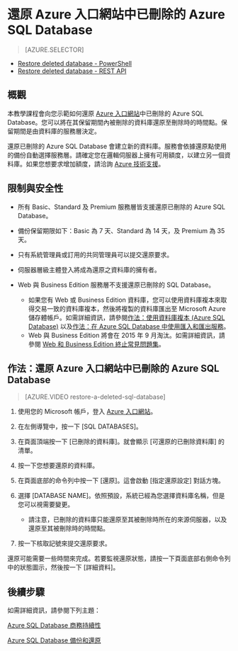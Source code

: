 <properties 
   pageTitle="還原 Azure 入口網站中已刪除的 Azure SQL Database" 
   description="Microsoft Azure SQL Database, restore deleted database, recover deleted database, Azure Management Portal, Azure portal, 還原資料庫, 還原已刪除的資料庫, Azure 管理入口網站, Azure 入口網站," 
   services="sql-database" 
   documentationCenter="" 
   authors="elfisher" 
   manager="jeffreyg" 
   editor="v-romcal"/>

<tags
   ms.service="sql-database"
   ms.devlang="NA"
   ms.topic="article"
   ms.tgt_pltfrm="NA"
   ms.workload="storage-backup-recovery" 
   ms.date="03/18/2015"
   ms.author="elfish; v-romcal"/>

# 還原 Azure 入口網站中已刪除的 Azure SQL Database

> [AZURE.SELECTOR]
- [Restore deleted database - PowerShell](sql-database-restore-deleted-database-tutorial-powershell.md)
- [Restore deleted database - REST API](sql-database-restore-deleted-database-tutorial-rest.md)

## 概觀

本教學課程會向您示範如何還原 [Azure 入口網站](http://manage.windowsazure.com)中已刪除的 Azure SQL Database。您可以將在其保留期間內被刪除的資料庫還原至刪除時的時間點。保留期間是由資料庫的服務層決定。

還原已刪除的 Azure SQL Database 會建立新的資料庫。服務會依據還原點使用的備份自動選擇服務層。請確定您在邏輯伺服器上擁有可用額度，以建立另一個資料庫。如果您想要求增加額度，請洽詢 [Azure 技術支援](http://azure.microsoft.com/support/options/)。

## 限制與安全性

* 所有 Basic、Standard 及 Premium 服務層皆支援還原已刪除的 Azure SQL Database。 

* 備份保留期限如下：Basic 為 7 天、Standard 為 14 天，及 Premium 為 35 天。

* 只有系統管理員或訂用的共同管理員可以提交還原要求。

* 伺服器層級主體登入將成為還原之資料庫的擁有者。
 
* Web 與 Business Edition 服務層不支援還原已刪除的 SQL Database。
 
	* 如果您有 Web 或 Business Edition 資料庫，您可以使用資料庫複本來取得交易一致的資料庫複本，然後將複製的資料庫匯出至 Microsoft Azure 儲存體帳戶。如需詳細資訊，請參閱[作法：使用資料庫複本 (Azure SQL Database)](http://msdn.microsoft.com/library/azure/ff951631.aspx) 以及[作法：在 Azure SQL Database 中使用匯入和匯出服務](http://msdn.microsoft.com/library/azure/hh335292.aspx)。
	* Web 與 Business Edition 將會在 2015 年 9 月淘汰。如需詳細資訊，請參閱 [Web 和 Business Edition 終止常見問題集](http://msdn.microsoft.com/library/azure/dn741330.aspx)。

## 作法：還原 Azure 入口網站中已刪除的 Azure SQL Database

> [AZURE.VIDEO restore-a-deleted-sql-database]

1. 使用您的 Microsoft 帳戶，登入 [Azure 入口網站](http://manage.windowsazure.com)。

2. 在左側導覽中，按一下 [SQL DATABASES]。

3. 在頁面頂端按一下 [已刪除的資料庫]。就會顯示 [可還原的已刪除資料庫] 的清單。

4. 按一下您想要還原的資料庫。

6. 在頁面底部的命令列中按一下 [還原]。這會啟動 [指定還原設定] 對話方塊。

7. 選擇 [DATABASE NAME]。依照預設，系統已經為您選擇資料庫名稱，但是您可以視需要變更。

	* 請注意，已刪除的資料庫只能還原至其被刪除時所在的來源伺服器，以及還原至其被刪除時的時間點。   

8. 按一下核取記號來提交還原要求。

還原可能需要一些時間來完成。若要監視還原狀態，請按一下頁面底部右側命令列中的狀態圖示，然後按一下 [詳細資料]。

## 後續步驟

如需詳細資訊，請參閱下列主題：

[Azure SQL Database 商務持續性](http://msdn.microsoft.com/library/azure/hh852669.aspx)

[Azure SQL Database 備份和還原](http://msdn.microsoft.com/library/azure/jj650016.aspx)

<!---HONumber=62-->